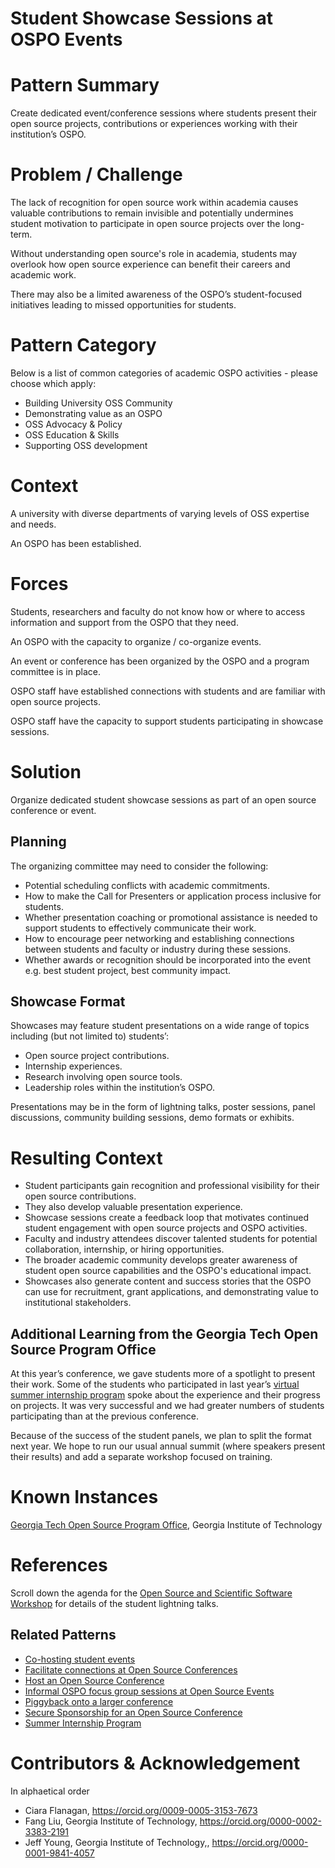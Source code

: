 # Student Showcase Sessions at OSPO Events

# Pattern Summary
Create dedicated event/conference sessions where students present their open source projects, contributions or experiences working with their institution’s OSPO. 

# Problem / Challenge
The lack of recognition for open source work within academia causes valuable contributions to remain invisible and potentially undermines student motivation to participate in open source projects over the long-term.

Without understanding open source's role in academia, students may overlook how open source experience can benefit their careers and academic work.

There may also be a limited awareness of the OSPO’s student-focused initiatives leading to missed opportunities for students.  

# Pattern Category

Below is a list of common categories of academic OSPO activities \- please choose which apply:

- Building University OSS Community
- Demonstrating value as an OSPO
- OSS Advocacy & Policy
- OSS Education & Skills  
- Supporting OSS development  

# Context
A university with diverse departments of varying levels of OSS expertise and needs.

An OSPO has been established.

# Forces
Students, researchers and faculty do not know how or where to access information and support from the OSPO that they need.

An OSPO with the capacity to organize / co-organize events.

An event or conference has been organized by the OSPO and a program committee is in place.

OSPO staff have established connections with students and are familiar with open source projects. 

OSPO staff have the capacity to support students participating in showcase sessions.

# Solution
Organize dedicated student showcase sessions as part of an open source conference or event.

## Planning
The organizing committee may need to consider the following:

* Potential scheduling conflicts with academic commitments.
* How to make the Call for Presenters or application process inclusive for students.
* Whether presentation coaching or promotional assistance is needed to support students to effectively communicate their work. 
* How to encourage peer networking and establishing connections between students and faculty or industry during these sessions. 
* Whether awards or recognition should be incorporated into the event e.g. best student project, best community impact.
  
## Showcase Format
Showcases may feature student presentations on a wide range of topics including (but not limited to) students’: 

* Open source project contributions. 
* Internship experiences.
* Research involving open source tools.
* Leadership roles within the institution’s OSPO.
  
Presentations may be in the form of lightning talks, poster sessions, panel discussions, community building sessions, demo formats or exhibits.

# Resulting Context
* Student participants gain recognition and professional visibility for their open source contributions. 
* They also develop valuable presentation experience.
* Showcase sessions create a feedback loop that motivates continued student engagement with open source projects and OSPO activities. 
* Faculty and industry attendees discover talented students for potential collaboration, internship, or hiring opportunities. 
* The broader academic community develops greater awareness of student open source capabilities and the OSPO's educational impact. 
* Showcases also generate content and success stories that the OSPO can use for recruitment, grant applications, and demonstrating value to institutional stakeholders.

## Additional Learning from the Georgia Tech Open Source Program Office
At this year’s conference, we gave students more of a spotlight to present their work. Some of the students who participated in last year’s [virtual summer internship program](https://ospo.cc.gatech.edu/vsip/) spoke about the experience and their progress on projects. It was very successful and we had greater numbers of students participating than at the previous conference. 

Because of the success of the student panels, we plan to split the format next year. We hope to run our usual annual summit (where speakers present their results) and add a separate workshop focused on training.

# Known Instances
[Georgia Tech Open Source Program Office](https://ospo.cc.gatech.edu/), Georgia Institute of Technology

# References
Scroll down the agenda for the [Open Source and Scientific Software Workshop](https://ospo.cc.gatech.edu/ospo-sse-workshop-2025/) for details of the student lightning talks.

## Related Patterns
* [Co-hosting student events](https://github.com/CURIOSSorg/curioss-patterns/blob/main/cohosting-student-events.md)
* [Facilitate connections at Open Source Conferences](https://github.com/CURIOSSorg/curioss-patterns/blob/main/facilitate-connections-at-open-source-conferences.md)
* [Host an Open Source Conference](https://github.com/CURIOSSorg/curioss-patterns/blob/main/host-an-open-source-conference.md)
* [Informal OSPO focus group sessions at Open Source Events](https://github.com/CURIOSSorg/curioss-patterns/blob/main/informal-ospo-focus-groups-at-open-source-events.md)
* [Piggyback onto a larger conference](piggyback-onto-a-larger-conference.md)
* [Secure Sponsorship for an Open Source Conference](https://github.com/CURIOSSorg/curioss-patterns/blob/main/secure-sponsorship-for-an-open-source-conference.md)
* [Summer Internship Program](https://github.com/CURIOSSorg/curioss-patterns/edit/main/summer-internship-program.md)

# Contributors & Acknowledgement
In alphaetical order

* Ciara Flanagan, https://orcid.org/0009-0005-3153-7673
* Fang Liu, Georgia Institute of Technology, https://orcid.org/0000-0002-3383-2191 
* Jeff Young, Georgia Institute of Technology,, https://orcid.org/0000-0001-9841-4057
